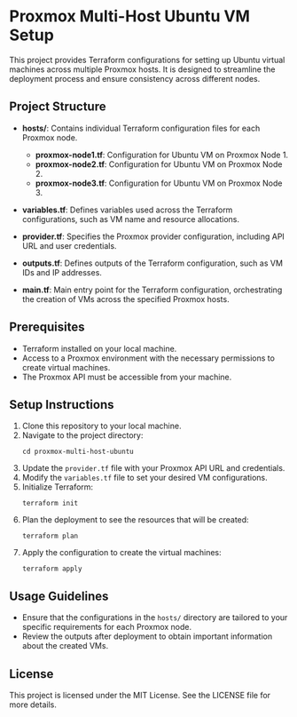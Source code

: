 # Proxmox Multi-Host Ubuntu VM Setup

This project provides Terraform configurations for setting up Ubuntu virtual machines across multiple Proxmox hosts. It is designed to streamline the deployment process and ensure consistency across different nodes.

## Project Structure

- **hosts/**: Contains individual Terraform configuration files for each Proxmox node.
  - **proxmox-node1.tf**: Configuration for Ubuntu VM on Proxmox Node 1.
  - **proxmox-node2.tf**: Configuration for Ubuntu VM on Proxmox Node 2.
  - **proxmox-node3.tf**: Configuration for Ubuntu VM on Proxmox Node 3.
  
- **variables.tf**: Defines variables used across the Terraform configurations, such as VM name and resource allocations.

- **provider.tf**: Specifies the Proxmox provider configuration, including API URL and user credentials.

- **outputs.tf**: Defines outputs of the Terraform configuration, such as VM IDs and IP addresses.

- **main.tf**: Main entry point for the Terraform configuration, orchestrating the creation of VMs across the specified Proxmox hosts.

## Prerequisites

- Terraform installed on your local machine.
- Access to a Proxmox environment with the necessary permissions to create virtual machines.
- The Proxmox API must be accessible from your machine.

## Setup Instructions

1. Clone this repository to your local machine.
2. Navigate to the project directory:
   ```
   cd proxmox-multi-host-ubuntu
   ```
3. Update the `provider.tf` file with your Proxmox API URL and credentials.
4. Modify the `variables.tf` file to set your desired VM configurations.
5. Initialize Terraform:
   ```
   terraform init
   ```
6. Plan the deployment to see the resources that will be created:
   ```
   terraform plan
   ```
7. Apply the configuration to create the virtual machines:
   ```
   terraform apply
   ```

## Usage Guidelines

- Ensure that the configurations in the `hosts/` directory are tailored to your specific requirements for each Proxmox node.
- Review the outputs after deployment to obtain important information about the created VMs.

## License

This project is licensed under the MIT License. See the LICENSE file for more details.
